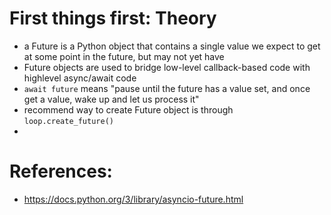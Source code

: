 # First things first: Theory
- a Future is a Python object that contains a single value we expect to get at some point in the future, but may not yet have
- Future objects are used to bridge low-level callback-based code with highlevel async/await code
- `await future` means "pause until the future has a value set, and once get a value, wake up and let us process it"
- recommend way to create Future object is through `loop.create_future()`
- 

# References:
- https://docs.python.org/3/library/asyncio-future.html